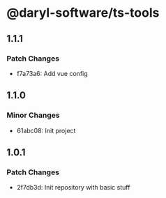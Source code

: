 # @daryl-software/ts-tools

## 1.1.1

### Patch Changes

- f7a73a6: Add vue config

## 1.1.0

### Minor Changes

- 61abc08: Init project

## 1.0.1

### Patch Changes

- 2f7db3d: Init repository with basic stuff
